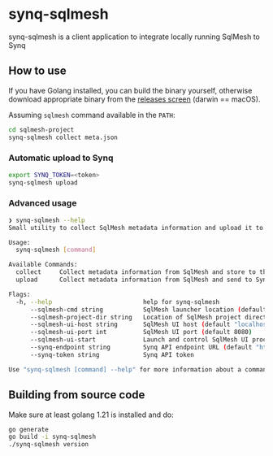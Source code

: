 # synq-sqlmesh
synq-sqlmesh is a client application to integrate locally running SqlMesh to Synq


## How to use

If you have Golang installed, you can build the binary yourself, otherwise download appropriate binary from the [releases screen](https://github.com/getsynq/synq-sqlmesh/releases) (darwin == macOS).


Assuming `sqlmesh` command available in the `PATH`:

```bash
cd sqlmesh-project
synq-sqlmesh collect meta.json
```

### Automatic upload to Synq

```bash
export SYNQ_TOKEN=<token>
synq-sqlmesh upload
```


### Advanced usage

```bash
❯ synq-sqlmesh --help
Small utility to collect SqlMesh metadata information and upload it to Synq

Usage:
  synq-sqlmesh [command]

Available Commands:
  collect     Collect metadata information from SqlMesh and store to the file
  upload      Collect metadata information from SqlMesh and send to Synq API

Flags:
  -h, --help                         help for synq-sqlmesh
      --sqlmesh-cmd string           SqlMesh launcher location (default "sqlmesh")
      --sqlmesh-project-dir string   Location of SqlMesh project directory (default ".")
      --sqlmesh-ui-host string       SqlMesh UI host (default "localhost")
      --sqlmesh-ui-port int          SqlMesh UI port (default 8080)
      --sqlmesh-ui-start             Launch and control SqlMesh UI process automatically (default true)
      --synq-endpoint string         Synq API endpoint URL (default "https://developer.synq.io/")
      --synq-token string            Synq API token

Use "synq-sqlmesh [command] --help" for more information about a command.
```


## Building from source code

Make sure at least golang 1.21 is installed and do:

```bash
go generate
go build -i synq-sqlmesh
./synq-sqlmesh version
```
